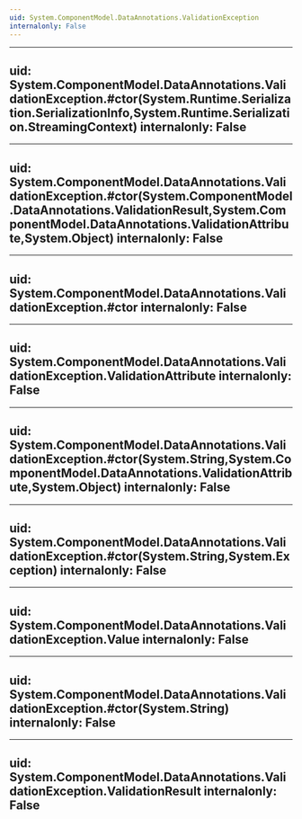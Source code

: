 ```yaml
---
uid: System.ComponentModel.DataAnnotations.ValidationException
internalonly: False
---
```


---
uid: System.ComponentModel.DataAnnotations.ValidationException.#ctor(System.Runtime.Serialization.SerializationInfo,System.Runtime.Serialization.StreamingContext)
internalonly: False
---

---
uid: System.ComponentModel.DataAnnotations.ValidationException.#ctor(System.ComponentModel.DataAnnotations.ValidationResult,System.ComponentModel.DataAnnotations.ValidationAttribute,System.Object)
internalonly: False
---

---
uid: System.ComponentModel.DataAnnotations.ValidationException.#ctor
internalonly: False
---

---
uid: System.ComponentModel.DataAnnotations.ValidationException.ValidationAttribute
internalonly: False
---

---
uid: System.ComponentModel.DataAnnotations.ValidationException.#ctor(System.String,System.ComponentModel.DataAnnotations.ValidationAttribute,System.Object)
internalonly: False
---

---
uid: System.ComponentModel.DataAnnotations.ValidationException.#ctor(System.String,System.Exception)
internalonly: False
---

---
uid: System.ComponentModel.DataAnnotations.ValidationException.Value
internalonly: False
---

---
uid: System.ComponentModel.DataAnnotations.ValidationException.#ctor(System.String)
internalonly: False
---

---
uid: System.ComponentModel.DataAnnotations.ValidationException.ValidationResult
internalonly: False
---
